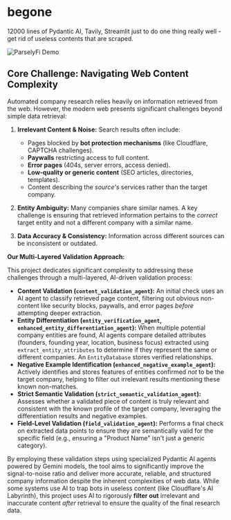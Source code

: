 # begone
12000 lines of Pydantic AI, Tavily, Streamlit just to do one thing really well - get rid of useless contents that are scraped.

![ParselyFi Demo](assets/ParselyFi%20Company%20Information%20Page%20v031825.gif)

## Core Challenge: Navigating Web Content Complexity

Automated company research relies heavily on information retrieved from the web. However, the modern web presents significant challenges beyond simple data retrieval:

1.  **Irrelevant Content & Noise:** Search results often include:
    *   Pages blocked by **bot protection mechanisms** (like Cloudflare, CAPTCHA challenges).
    *   **Paywalls** restricting access to full content.
    *   **Error pages** (404s, server errors, access denied).
    *   **Low-quality or generic content** (SEO articles, directories, templates).
    *   Content describing the *source's* services rather than the target company.

2.  **Entity Ambiguity:** Many companies share similar names. A key challenge is ensuring that retrieved information pertains to the *correct* target entity and not a different company with a similar name.

3.  **Data Accuracy & Consistency:** Information across different sources can be inconsistent or outdated.

**Our Multi-Layered Validation Approach:**

This project dedicates significant complexity to addressing these challenges through a multi-layered, AI-driven validation process:

*   **Content Validation (`content_validation_agent`):** An initial check uses an AI agent to classify retrieved page content, filtering out obvious non-content like security blocks, paywalls, and error pages *before* attempting deeper extraction.
*   **Entity Differentiation (`entity_verification_agent`, `enhanced_entity_differentiation_agent`):** When multiple potential company entities are found, AI agents compare detailed attributes (founders, founding year, location, business focus) extracted using `extract_entity_attributes` to determine if they represent the same or different companies. An `EntityDatabase` stores verified relationships.
*   **Negative Example Identification (`enhanced_negative_example_agent`):** Actively identifies and stores features of entities confirmed *not* to be the target company, helping to filter out irrelevant results mentioning these known non-matches.
*   **Strict Semantic Validation (`strict_semantic_validation_agent`):** Assesses whether a validated piece of content is truly relevant and consistent with the known profile of the target company, leveraging the differentiation results and negative examples.
*   **Field-Level Validation (`field_validation_agent`):** Performs a final check on extracted data points to ensure they are semantically valid for the specific field (e.g., ensuring a "Product Name" isn't just a generic category).

By employing these validation steps using specialized Pydantic AI agents powered by Gemini models, the tool aims to significantly improve the signal-to-noise ratio and deliver more accurate, reliable, and structured company information despite the inherent complexities of web data. While some systems use AI to trap bots in useless content (like Cloudflare's AI Labyrinth), this project uses AI to rigorously **filter out** irrelevant and inaccurate content *after* retrieval to ensure the quality of the final research data.
